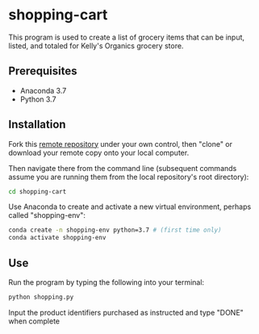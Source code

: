 # shopping-cart

This program is used to create a list of grocery items that can be input, listed, and totaled for Kelly's Organics grocery store.

## Prerequisites

  + Anaconda 3.7
  + Python 3.7

## Installation

Fork this [remote repository](https://github.com/nyk89/shopping-cart) under your own control, then "clone" or download your remote copy onto your local computer.

Then navigate there from the command line (subsequent commands assume you are running them from the local repository's root directory):

```sh
cd shopping-cart
```

Use Anaconda to create and activate a new virtual environment, perhaps called "shopping-env":

```sh
conda create -n shopping-env python=3.7 # (first time only)
conda activate shopping-env
```
## Use
Run the program by typing the following into your terminal:
```sh
python shopping.py
```

Input the product identifiers purchased as instructed and type "DONE" when complete
